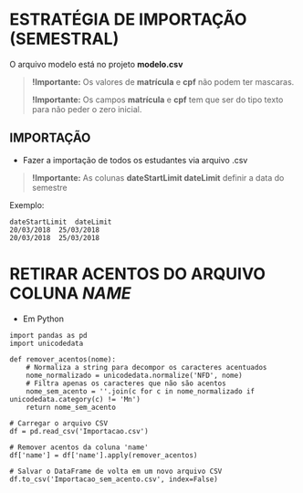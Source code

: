 # ESTRATÉGIA DE IMPORTAÇÃO (SEMESTRAL)

O arquivo modelo está no projeto **modelo.csv**

> **!Importante:** Os valores de **matrícula** e **cpf** não podem ter mascaras.
> 
> **!Importante:** Os campos **matrícula** e **cpf** tem que ser do tipo texto para não peder o zero inicial.

## IMPORTAÇÃO 

- Fazer a importação de todos os estudantes via arquivo .csv

> **!Importante:** As colunas **dateStartLimit	dateLimit** definir a data do semestre

Exemplo:
```
dateStartLimit	dateLimit
20/03/2018	25/03/2018
20/03/2018	25/03/2018
```

# RETIRAR ACENTOS DO ARQUIVO COLUNA *NAME*

- Em Python

```
import pandas as pd
import unicodedata

def remover_acentos(nome):
    # Normaliza a string para decompor os caracteres acentuados
    nome_normalizado = unicodedata.normalize('NFD', nome)
    # Filtra apenas os caracteres que não são acentos
    nome_sem_acento = ''.join(c for c in nome_normalizado if unicodedata.category(c) != 'Mn')
    return nome_sem_acento

# Carregar o arquivo CSV
df = pd.read_csv('Importacao.csv')

# Remover acentos da coluna 'name'
df['name'] = df['name'].apply(remover_acentos)

# Salvar o DataFrame de volta em um novo arquivo CSV
df.to_csv('Importacao_sem_acento.csv', index=False)

```
